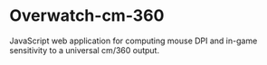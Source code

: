 # Overwatch-cm-360
JavaScript web application for computing mouse DPI and in-game sensitivity to a universal cm/360 output.
